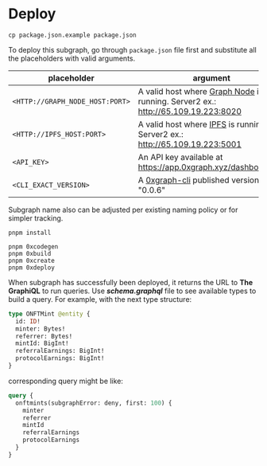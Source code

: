 
# Deploy

```shell
cp package.json.example package.json
```

To deploy this subgraph, go through `package.json` file first and substitute all the placeholders with valid arguments.

| placeholder | argument                                                                                                                        |
| ------ |---------------------------------------------------------------------------------------------------------------------------------|
| `<HTTP://GRAPH_NODE_HOST:PORT>` | A valid host where [Graph Node](https://github.com/graphprotocol/graph-node) is running. Server2 ex.: http://65.109.19.223:8020 |
| `<HTTP://IPFS_HOST:PORT>` | A valid host where [IPFS](https://ipfs.tech/) is running. Server2 ex.: http://65.109.19.223:5001                                |
| `<API_KEY>` | An API key available at https://app.0xgraph.xyz/dashboard/api                                                                   |
| `<CLI_EXACT_VERSION>` | A [0xgraph-cli](https://github.com/ormi-labs/0xgraph-cli) published version. Ex.: "0.0.6"                                      |

Subgraph name also can be adjusted per existing naming policy or for simpler tracking.

```shell
pnpm install

pnpm 0xcodegen
pnpm 0xbuild
pnpm 0xcreate
pnpm 0xdeploy
```

When subgraph has successfully been deployed, it returns the URL to **The GraphiQL** to run queries.
Use _**schema.graphql**_ file to see available types to build a query. For example, with the next type structure:

```graphql
type ONFTMint @entity {
  id: ID!
  minter: Bytes!
  referrer: Bytes!
  mintId: BigInt!
  referralEarnings: BigInt!
  protocolEarnings: BigInt!
}
```

corresponding query might be like:

```graphql
query {
  onftmints(subgraphError: deny, first: 100) {
    minter
    referrer
    mintId
    referralEarnings
    protocolEarnings
  }
}
```

